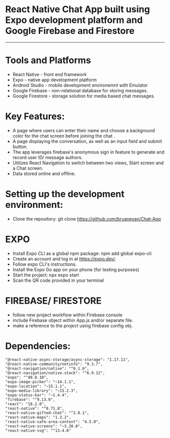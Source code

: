 # React Native Chat App built using Expo development platform and Google Firebase and Firestore
------------------------------------------------------------------------------------------------
# Tools and Platforms 

- React Native - front end framework
- Expo - native app development platform
- Android Studio - mobile development environemnt with Emulator
- Google Firebase - non-relational database for storing messages. 
- Google Firestore - storage solution for media based chat messages. 

# Key Features: 

- A page where users can enter their name and choose a background color for the chat screen before joining the chat .
- A page displaying the conversation, as well as an input field and submit button.
- The app leverages firebase's anonymous sign in feature to generate and record user ID/ message authors.
- Utilizes React Navigation to switch between two views, Start screen and a Chat screen.
- Data stored online and offline.

# Setting up the development environment:

- Clone the repository: git clone https://github.com/bryanevan/Chat-App

# EXPO 
- Install Expo CLI as a global npm package: npm add global expo-cli
- Create an account and log in at https://expo.dev/.
- Follow expo CLI's instructions.
- Install the Expo Go app on your phone (for testing purposes)
- Start the project: npx expo start 
- Scan the QR code provided in your terminal

# FIREBASE/ FIRESTORE
- follow new project workflow within Firebase console
- include Firebase object within App.js and/or separate file. 
- make a reference to the project using firebase config obj. 

# Dependencies:

    "@react-native-async-storage/async-storage": "1.17.11",
    "@react-native-community/netinfo": "9.3.7",
    "@react-navigation/native": "^6.1.6",
    "@react-navigation/native-stack": "^6.9.12",
    "expo": "^48.0.10",
    "expo-image-picker": "~14.1.1",
    "expo-location": "~15.1.1",
    "expo-media-library": "~15.2.3",
    "expo-status-bar": "~1.4.4",
    "firebase": "^9.13.0",
    "react": "18.2.0",
    "react-native": "^0.71.8",
    "react-native-gifted-chat": "^2.0.1",
    "react-native-maps": "1.3.2",
    "react-native-safe-area-context": "4.5.0",
    "react-native-screens": "~3.20.0",
    "react-native-svg": "^13.4.0"
 